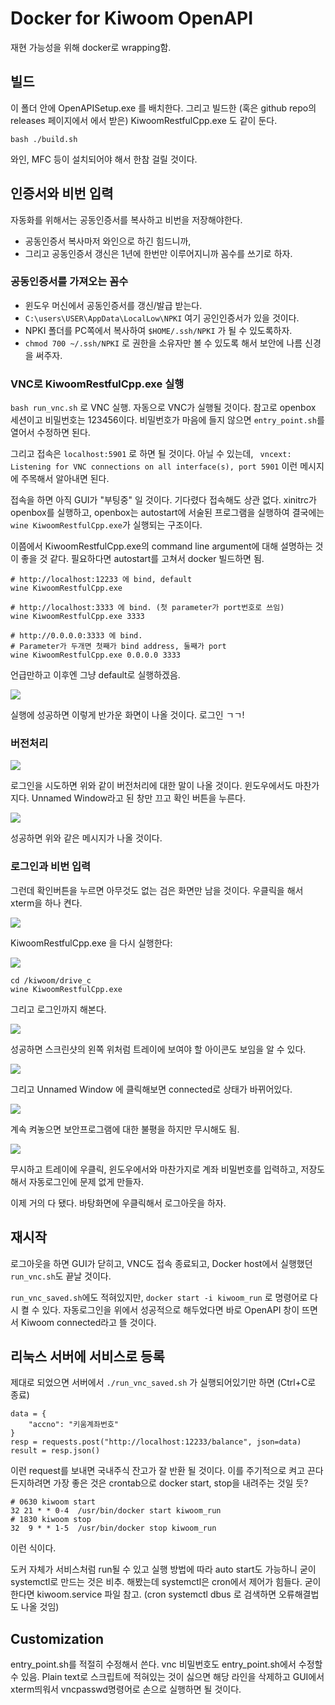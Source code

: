 # Docker for Kiwoom OpenAPI

재현 가능성을 위해 docker로 wrapping함.

## 빌드

이 폴더 안에 OpenAPISetup.exe 를 배치한다.
그리고 빌드한 (혹은 github repo의 releases 페이지에서 에서 받은) KiwoomRestfulCpp.exe 도 같이 둔다.

```
bash ./build.sh
```

와인, MFC 등이 설치되어야 해서 한참 걸릴 것이다.

## 인증서와 비번 입력

자동화를 위해서는 공동인증서를 복사하고 비번을 저장해야한다.

* 공동인증서 복사마저 와인으로 하긴 힘드니까,
* 그리고 공동인증서 갱신은 1년에 한번만 이루어지니까
꼼수를 쓰기로 하자.

### 공동인증서를 가져오는 꼼수

* 윈도우 머신에서 공동인증서를 갱신/발급 받는다.
* `C:\users\USER\AppData\LocalLow\NPKI` 여기 공인인증서가 있을 것이다.
* NPKI 폴더를 PC쪽에서 복사하여 `$HOME/.ssh/NPKI` 가 될 수 있도록하자.
* `chmod 700 ~/.ssh/NPKI` 로 권한을 소유자만 볼 수 있도록 해서 보안에 나름 신경을 써주자.

### VNC로 KiwoomRestfulCpp.exe 실행

`bash run_vnc.sh` 로 VNC 실행.
자동으로 VNC가 실행될 것이다.
참고로 openbox 세션이고 비밀번호는 123456이다.
비밀번호가 마음에 들지 않으면 `entry_point.sh`를 열어서 수정하면 된다.

그리고 접속은 `localhost:5901` 로 하면 될 것이다.
아닐 수 있는데,
` vncext:      Listening for VNC connections on all interface(s), port 5901`
이런 메시지에 주목해서 알아내면 된다.

접속을 하면 아직 GUI가 "부팅중" 일 것이다.
기다렸다 접속해도 상관 없다.
xinitrc가 openbox를 실행하고,
openbox는 autostart에 서술된 프로그램을 실행하여
결국에는 `wine KiwoomRestfulCpp.exe`가 실행되는 구조이다.

이쯤에서 KiwoomRestfulCpp.exe의 command line argument에 대해 설명하는 것이 좋을 것 같다.
필요하다면 autostart를 고쳐서 docker 빌드하면 됨.

```
# http://localhost:12233 에 bind, default
wine KiwoomRestfulCpp.exe

# http://localhost:3333 에 bind. (첫 parameter가 port번호로 쓰임)
wine KiwoomRestfulCpp.exe 3333

# http://0.0.0.0:3333 에 bind.
# Parameter가 두개면 첫째가 bind address, 둘째가 port
wine KiwoomRestfulCpp.exe 0.0.0.0 3333
```

언급만하고 이후엔 그냥 default로 실행하겠음.

![](./img/vnc01.png)

실행에 성공하면 이렇게 반가운 화면이 나올 것이다. 로그인 ㄱㄱ!

### 버전처리

![](./img/vnc02.png)

로그인을 시도하면 위와 같이 버전처리에 대한 말이 나올 것이다.
윈도우에서도 마찬가지다.
Unnamed Window라고 된 창만 끄고 확인 버튼을 누른다.

![](./img/vnc03.png)

성공하면 위와 같은 메시지가 나올 것이다.

### 로그인과 비번 입력

그런데 확인버튼을 누르면 아무것도 없는 검은 화면만 남을 것이다.
우클릭을 해서 xterm을 하나 켠다.

![](./img/vnc04.png)

KiwoomRestfulCpp.exe 을 다시 실행한다:

![](./img/vnc05.png)

```
cd /kiwoom/drive_c
wine KiwoomRestfulCpp.exe
```

그리고 로그인까지 해본다.

![](./img/vnc06.png)

성공하면 스크린샷의 왼쪽 위처럼 트레이에 보여야 할 아이콘도 보임을 알 수 있다.

![](./img/vnc07.png)

그리고 Unnamed Window 에 클릭해보면 connected로 상태가 바뀌어있다.

![](./img/vnc08.png)

계속 켜놓으면 보안프로그램에 대한 불평을 하지만 무시해도 됨.

![](./img/vnc09.png)

무시하고 트레이에 우클릭, 윈도우에서와 마찬가지로 계좌 비밀번호를 입력하고,
저장도 해서 자동로그인에 문제 없게 만들자.

이제 거의 다 됐다.
바탕화면에 우클릭해서 로그아웃을 하자.

## 재시작

로그아웃을 하면 GUI가 닫히고, VNC도 접속 종료되고,
Docker host에서 실행했던 `run_vnc.sh`도 끝날 것이다.

`run_vnc_saved.sh`에도 적혀있지만,
`docker start -i kiwoom_run`
로 명령어로 다시 켤 수 있다.
자동로그인을 위에서 성공적으로 해두었다면
바로 OpenAPI 창이 뜨면서 Kiwoom connected라고 뜰 것이다.

## 리눅스 서버에 서비스로 등록

제대로 되었으면 서버에서 `./run_vnc_saved.sh` 가 실행되어있기만 하면 (Ctrl+C로 종료)

```
data = {
    "accno": "키움계좌번호"
}
resp = requests.post("http://localhost:12233/balance", json=data)
result = resp.json()
```

이런 request를 보내면 국내주식 잔고가 잘 반환 될 것이다.
이를 주기적으로 켜고 끈다든지하려면 가장 좋은 것은
crontab으로 docker start, stop을 내려주는 것일 듯?

```
# 0630 kiwoom start
32 21 * * 0-4  /usr/bin/docker start kiwoom_run
# 1830 kiwoom stop
32  9 * * 1-5  /usr/bin/docker stop kiwoom_run
```

이런 식이다.

도커 자체가 서비스처럼 run될 수 있고 실행 방법에 따라 auto start도 가능하니
굳이 systemctl로 만드는 것은 비추.
해봤는데 systemctl은 cron에서 제어가 힘들다.
굳이 한다면 kiwoom.service 파일 참고.
(cron systemctl dbus 로 검색하면 오류해결법도 나올 것임)

## Customization

entry_point.sh를 적절히 수정해서 쓴다.
vnc 비밀번호도 entry_point.sh에서 수정할 수 있음.
Plain text로 스크립트에 적혀있는 것이 싫으면 해당 라인을 삭제하고
GUI에서 xterm띄워서 vncpasswd명령어로 손으로 실행하면 될 것이다.
